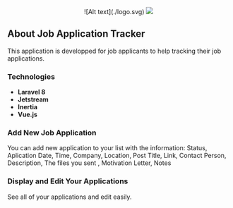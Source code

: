 <p align="center">
![Alt text](./logo.svg)
<img src="./logo.svg">
</p>



## About Job Application Tracker

This application is developped for job applicants to help tracking their job applications.


### Technologies

- **Laravel 8**
- **Jetstream**
- **Inertia**
- **Vue.js**

### Add New Job Application

You can add new application to your list with the information: Status, Aplication Date, Time, Company, Location, Post Title, Link, Contact Person, Description, The files you sent , Motivation Letter, Notes

### Display and Edit Your Applications

See all of your applications and edit easily.
